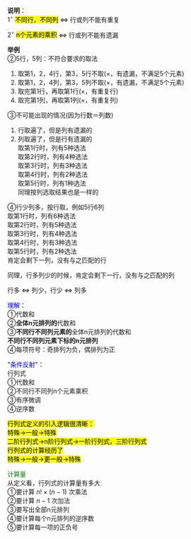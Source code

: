 **说明**：  
 $1^\circ$ <mark>不同行，不同列</mark> $\Leftrightarrow$ 行或列不能有重复  
  
 $2^\circ$ <mark>n个元素的乘积</mark> $\Leftrightarrow$ 行或列不能有遗漏  
  
**举例**  
②5行，5列：不符合要求的取法  
1. 取第1，2，4行，第3，5行不取(×，有遗漏，不满足5个元素)  
2. 取第1，2，4列，第3，5列不取(×，有遗漏，不满足5个元素)  
3. 取完第1行，再取第1行(×，有重复行)  
4. 取完第1列，再取第1列(×，有重复列)  
  
③不可能出现的情况(因为行数＝列数)  
1. 行取遍了，但是列有遗漏的  
2. 列取遍了，但是行有遗漏的  
取第1行时，列有5种选法  
取第2行时，列有4种选法  
取第3行时，列有3种选法  
取第4行时，列有2种选法  
取第5行时，列有1种选法  
同理按列选取结果也是一样的  
  
④行少列多，按行取，例如5行6列  
取第1行时，列有6种选法  
取第2行时，列有5种选法  
取第3行时，列有4种选法  
取第4行时，列有3种选法  
取第5行时，列有2种选法  
肯定会剩下一列，没有与之匹配的行  
  
同理，行多列少的时候，肯定会剩下一行，没有与之匹配的列  
  
行多 $\Leftrightarrow$ 列少，行少 $\Leftrightarrow$ 列多  
  
  
<font color=blue>理解</font>：  
①代数和  
②**全体n元排列的**代数和  
③**不同行不同列元素的**全体n元排列的代数和  
**不同行不同列元素下标的n元排列**  
④每项符号：奇排列为负，偶排列为正  
  
<font color=blue>"条件反射"</font>：  
行列式  
①代数和  
②不同行不同列n个元素乘积  
③有序微调  
④逆序数  
  
<mark>行列式定义的引入逻辑很清晰：</mark>  
<mark>特殊→一般→特殊</mark>  
<mark>二阶行列式→n阶行列式→一阶行列式，三阶行列式</mark>  
<mark>行列式的计算经历了</mark>  
<mark>特殊→一般→更一般→特殊</mark>  
  
<font color=green>计算量</font>  
从定义看，行列式的计算量有多大  
①要计算 $n!\times (n-1)$ 次乘法  
②要计算 $n-1$ 次加法  
③要写出全部n元排列  
④要计算每个n元排列的逆序数  
⑤要计算每一项的正负号  
